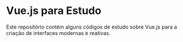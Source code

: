 # Vue.js para Estudo
Este repositório contém alguns códigos de estudo sobre Vue.js para a criação de interfaces modernas e reativas.
